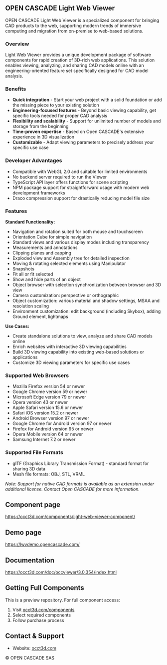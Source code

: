 ## OPEN CASCADE Light Web Viewer

OPEN CASCADE Light Web Viewer is a specialized component for bringing CAD products to the web, supporting modern trends of immersive computing and migration from on-premise to web-based solutions.

### Overview
Light Web Viewer provides a unique development package of software components for rapid creation of 3D-rich web applications. This solution enables viewing, analyzing, and sharing CAD models online with an engineering-oriented feature set specifically designed for CAD model analysis.

### Benefits
- **Quick integration** - Start your web project with a solid foundation or add the missing piece to your existing solution
- **Engineering-focused features** - Beyond basic viewing capability, get specific tools needed for proper CAD analysis
- **Flexibility and scalability** - Support for unlimited number of models and storage from the beginning
- **Time-proven expertise** - Based on Open CASCADE's extensive experience in 3D visualization
- **Customizable** - Adapt viewing parameters to precisely address your specific use case

### Developer Advantages
- Compatible with WebGL 2.0 and suitable for limited environments
- No backend server required to run the Viewer
- TypeScript API layer offers functions for scene scripting
- NPM package support for straightforward usage with modern web development frameworks
- Draco compression support for drastically reducing model file size

### Features

**Standard Functionality:**
- Navigation and rotation suited for both mouse and touchscreen
- Orientation Cube for simple navigation
- Standard views and various display modes including transparency
- Measurements and annotations
- Clipping planes and capping
- Exploded view and Assembly tree for detailed inspection
- Moving & rotating selected elements using Manipulator
- Snapshots
- Fit all or fit selected
- Show and hide parts of an object
- Object browser with selection synchronization between browser and 3D view
- Camera customization: perspective or orthographic
- Object customization: various material and shadow settings, MSAA and resolution scaling
- Environment customization: edit background (including Skybox), adding Ground element, lightmaps

**Use Cases:**
- Create standalone solutions to view, analyze and share CAD models online
- Enrich websites with interactive 3D viewing capabilities
- Build 3D viewing capability into existing web-based solutions or applications
- Customize 3D viewing parameters for specific use cases

### Supported Web Browsers
- Mozilla Firefox version 54 or newer
- Google Chrome version 59 or newer
- Microsoft Edge version 79 or newer
- Opera version 43 or newer
- Apple Safari version 15.6 or newer
- Safari iOS version 15.2 or newer
- Android Browser version 97 or newer
- Google Chrome for Android version 97 or newer
- Firefox for Android version 95 or newer
- Opera Mobile version 64 or newer
- Samsung Internet 7.2 or newer

### Supported File Formats
- glTF (Graphics Library Transmission Format) - standard format for sharing 3D data
- Mesh file formats: OBJ, STL, VRML

*Note: Support for native CAD formats is available as an extension under additional license. Contact Open CASCADE for more information.*

## Component page

https://occt3d.com/components/light-web-viewer-component/

## Demo page

https://lwvdemo.opencascade.com/

## Documentation

https://occt3d.com/doc/occviewer/3.0.354/index.html

## Getting Full Components
This is a preview repository. For full component access:
1. Visit [occt3d.com/components](https://occt3d.com/components/)
2. Select required components
3. Follow purchase process

## Contact & Support
- Website: [occt3d.com](https://occt3d.com)

© OPEN CASCADE SAS